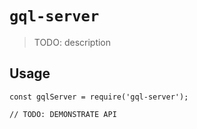 # `gql-server`

> TODO: description

## Usage

```
const gqlServer = require('gql-server');

// TODO: DEMONSTRATE API
```
